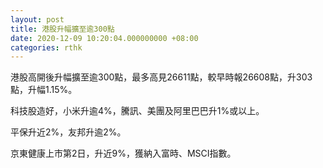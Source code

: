 ```yaml
---
layout: post
title: 港股升幅擴至逾300點
date: 2020-12-09 10:20:04.000000000 +08:00
categories: rthk
---
```


港股高開後升幅擴至逾300點，最多高見26611點，較早時報26608點，升303點，升幅1.15%。

科技股造好，小米升逾4%，騰訊、美團及阿里巴巴升1%或以上。

平保升近2%，友邦升逾2%。

京東健康上市第2日，升近9%，獲納入富時、MSCI指數。

